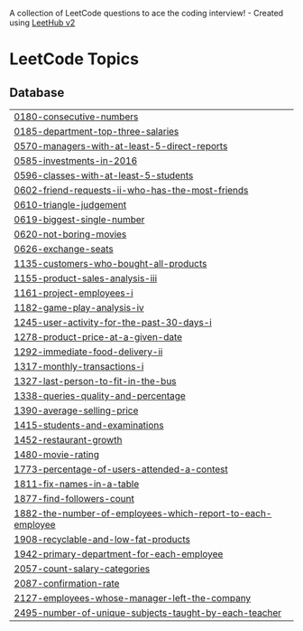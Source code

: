 A collection of LeetCode questions to ace the coding interview! - Created using [LeetHub v2](https://github.com/arunbhardwaj/LeetHub-2.0)
<!---LeetCode Topics Start-->
# LeetCode Topics
## Database
|  |
| ------- |
| [0180-consecutive-numbers](https://github.com/AronasZilys-a/Leet_CODE_SQL_Challenges/tree/master/0180-consecutive-numbers) |
| [0185-department-top-three-salaries](https://github.com/AronasZilys-a/Leet_CODE_SQL_Challenges/tree/master/0185-department-top-three-salaries) |
| [0570-managers-with-at-least-5-direct-reports](https://github.com/AronasZilys-a/Leet_CODE_SQL_Challenges/tree/master/0570-managers-with-at-least-5-direct-reports) |
| [0585-investments-in-2016](https://github.com/AronasZilys-a/Leet_CODE_SQL_Challenges/tree/master/0585-investments-in-2016) |
| [0596-classes-with-at-least-5-students](https://github.com/AronasZilys-a/Leet_CODE_SQL_Challenges/tree/master/0596-classes-with-at-least-5-students) |
| [0602-friend-requests-ii-who-has-the-most-friends](https://github.com/AronasZilys-a/Leet_CODE_SQL_Challenges/tree/master/0602-friend-requests-ii-who-has-the-most-friends) |
| [0610-triangle-judgement](https://github.com/AronasZilys-a/Leet_CODE_SQL_Challenges/tree/master/0610-triangle-judgement) |
| [0619-biggest-single-number](https://github.com/AronasZilys-a/Leet_CODE_SQL_Challenges/tree/master/0619-biggest-single-number) |
| [0620-not-boring-movies](https://github.com/AronasZilys-a/Leet_CODE_SQL_Challenges/tree/master/0620-not-boring-movies) |
| [0626-exchange-seats](https://github.com/AronasZilys-a/Leet_CODE_SQL_Challenges/tree/master/0626-exchange-seats) |
| [1135-customers-who-bought-all-products](https://github.com/AronasZilys-a/Leet_CODE_SQL_Challenges/tree/master/1135-customers-who-bought-all-products) |
| [1155-product-sales-analysis-iii](https://github.com/AronasZilys-a/Leet_CODE_SQL_Challenges/tree/master/1155-product-sales-analysis-iii) |
| [1161-project-employees-i](https://github.com/AronasZilys-a/Leet_CODE_SQL_Challenges/tree/master/1161-project-employees-i) |
| [1182-game-play-analysis-iv](https://github.com/AronasZilys-a/Leet_CODE_SQL_Challenges/tree/master/1182-game-play-analysis-iv) |
| [1245-user-activity-for-the-past-30-days-i](https://github.com/AronasZilys-a/Leet_CODE_SQL_Challenges/tree/master/1245-user-activity-for-the-past-30-days-i) |
| [1278-product-price-at-a-given-date](https://github.com/AronasZilys-a/Leet_CODE_SQL_Challenges/tree/master/1278-product-price-at-a-given-date) |
| [1292-immediate-food-delivery-ii](https://github.com/AronasZilys-a/Leet_CODE_SQL_Challenges/tree/master/1292-immediate-food-delivery-ii) |
| [1317-monthly-transactions-i](https://github.com/AronasZilys-a/Leet_CODE_SQL_Challenges/tree/master/1317-monthly-transactions-i) |
| [1327-last-person-to-fit-in-the-bus](https://github.com/AronasZilys-a/Leet_CODE_SQL_Challenges/tree/master/1327-last-person-to-fit-in-the-bus) |
| [1338-queries-quality-and-percentage](https://github.com/AronasZilys-a/Leet_CODE_SQL_Challenges/tree/master/1338-queries-quality-and-percentage) |
| [1390-average-selling-price](https://github.com/AronasZilys-a/Leet_CODE_SQL_Challenges/tree/master/1390-average-selling-price) |
| [1415-students-and-examinations](https://github.com/AronasZilys-a/Leet_CODE_SQL_Challenges/tree/master/1415-students-and-examinations) |
| [1452-restaurant-growth](https://github.com/AronasZilys-a/Leet_CODE_SQL_Challenges/tree/master/1452-restaurant-growth) |
| [1480-movie-rating](https://github.com/AronasZilys-a/Leet_CODE_SQL_Challenges/tree/master/1480-movie-rating) |
| [1773-percentage-of-users-attended-a-contest](https://github.com/AronasZilys-a/Leet_CODE_SQL_Challenges/tree/master/1773-percentage-of-users-attended-a-contest) |
| [1811-fix-names-in-a-table](https://github.com/AronasZilys-a/Leet_CODE_SQL_Challenges/tree/master/1811-fix-names-in-a-table) |
| [1877-find-followers-count](https://github.com/AronasZilys-a/Leet_CODE_SQL_Challenges/tree/master/1877-find-followers-count) |
| [1882-the-number-of-employees-which-report-to-each-employee](https://github.com/AronasZilys-a/Leet_CODE_SQL_Challenges/tree/master/1882-the-number-of-employees-which-report-to-each-employee) |
| [1908-recyclable-and-low-fat-products](https://github.com/AronasZilys-a/Leet_CODE_SQL_Challenges/tree/master/1908-recyclable-and-low-fat-products) |
| [1942-primary-department-for-each-employee](https://github.com/AronasZilys-a/Leet_CODE_SQL_Challenges/tree/master/1942-primary-department-for-each-employee) |
| [2057-count-salary-categories](https://github.com/AronasZilys-a/Leet_CODE_SQL_Challenges/tree/master/2057-count-salary-categories) |
| [2087-confirmation-rate](https://github.com/AronasZilys-a/Leet_CODE_SQL_Challenges/tree/master/2087-confirmation-rate) |
| [2127-employees-whose-manager-left-the-company](https://github.com/AronasZilys-a/Leet_CODE_SQL_Challenges/tree/master/2127-employees-whose-manager-left-the-company) |
| [2495-number-of-unique-subjects-taught-by-each-teacher](https://github.com/AronasZilys-a/Leet_CODE_SQL_Challenges/tree/master/2495-number-of-unique-subjects-taught-by-each-teacher) |
<!---LeetCode Topics End-->